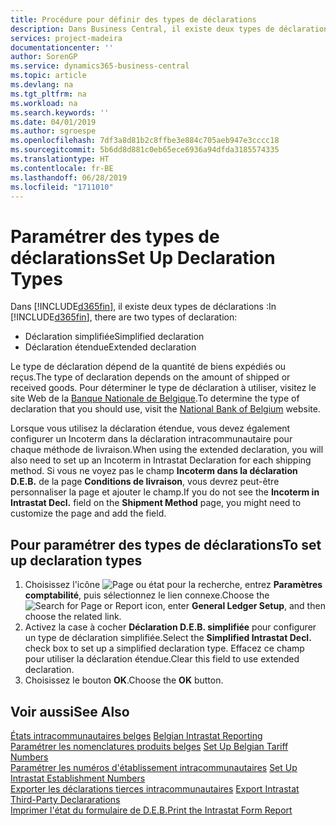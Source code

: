 ```yaml
---
title: Procédure pour définir des types de déclarations
description: Dans Business Central, il existe deux types de déclarations.
services: project-madeira
documentationcenter: ''
author: SorenGP
ms.service: dynamics365-business-central
ms.topic: article
ms.devlang: na
ms.tgt_pltfrm: na
ms.workload: na
ms.search.keywords: ''
ms.date: 04/01/2019
ms.author: sgroespe
ms.openlocfilehash: 7df3a8d81b2c8ffbe3e884c705aeb947e3cccc18
ms.sourcegitcommit: 5b6dd8d881c0eb65ece6936a94dfda3185574335
ms.translationtype: HT
ms.contentlocale: fr-BE
ms.lasthandoff: 06/28/2019
ms.locfileid: "1711010"
---
```

# <a name="set-up-declaration-types"></a><span data-ttu-id="48888-103">Paramétrer des types de déclarations</span><span class="sxs-lookup"><span data-stu-id="48888-103">Set Up Declaration Types</span></span>
<span data-ttu-id="48888-104">Dans [!INCLUDE[d365fin](../../includes/d365fin_md.md)], il existe deux types de déclarations :</span><span class="sxs-lookup"><span data-stu-id="48888-104">In [!INCLUDE[d365fin](../../includes/d365fin_md.md)], there are two types of declaration:</span></span>  

- <span data-ttu-id="48888-105">Déclaration simplifiée</span><span class="sxs-lookup"><span data-stu-id="48888-105">Simplified declaration</span></span>  
- <span data-ttu-id="48888-106">Déclaration étendue</span><span class="sxs-lookup"><span data-stu-id="48888-106">Extended declaration</span></span>  

<span data-ttu-id="48888-107">Le type de déclaration dépend de la quantité de biens expédiés ou reçus.</span><span class="sxs-lookup"><span data-stu-id="48888-107">The type of declaration depends on the amount of shipped or received goods.</span></span> <span data-ttu-id="48888-108">Pour déterminer le type de déclaration à utiliser, visitez le site Web de la [Banque Nationale de Belgique](https://aka.ms/BelgianNationalBank).</span><span class="sxs-lookup"><span data-stu-id="48888-108">To determine the type of declaration that you should use, visit the [National Bank of Belgium](https://aka.ms/BelgianNationalBank) website.</span></span>  

<span data-ttu-id="48888-109">Lorsque vous utilisez la déclaration étendue, vous devez également configurer un Incoterm dans la déclaration intracommunautaire pour chaque méthode de livraison.</span><span class="sxs-lookup"><span data-stu-id="48888-109">When using the extended declaration, you will also need to set up an Incoterm in Intrastat Declaration for each shipping method.</span></span> <span data-ttu-id="48888-110">Si vous ne voyez pas le champ **Incoterm dans la déclaration D.E.B.** de la page **Conditions de livraison**, vous devrez peut-être personnaliser la page et ajouter le champ.</span><span class="sxs-lookup"><span data-stu-id="48888-110">If you do not see the **Incoterm in Intrastat Decl.** field on the **Shipment Method** page, you might need to customize the page and add the field.</span></span>

## <a name="to-set-up-declaration-types"></a><span data-ttu-id="48888-111">Pour paramétrer des types de déclarations</span><span class="sxs-lookup"><span data-stu-id="48888-111">To set up declaration types</span></span>  

1.  <span data-ttu-id="48888-112">Choisissez l'icône ![Page ou état pour la recherche](../../media/ui-search/search_small.png "icône Page ou état pour la recherche"), entrez **Paramètres comptabilité**, puis sélectionnez le lien connexe.</span><span class="sxs-lookup"><span data-stu-id="48888-112">Choose the ![Search for Page or Report](../../media/ui-search/search_small.png "Search for Page or Report icon") icon, enter **General Ledger Setup**, and then choose the related link.</span></span>  
2.  <span data-ttu-id="48888-113">Activez la case à cocher **Déclaration D.E.B. simplifiée** pour configurer un type de déclaration simplifiée.</span><span class="sxs-lookup"><span data-stu-id="48888-113">Select the **Simplified Intrastat Decl.** check box to set up a simplified declaration type.</span></span> <span data-ttu-id="48888-114">Effacez ce champ pour utiliser la déclaration étendue.</span><span class="sxs-lookup"><span data-stu-id="48888-114">Clear this field to use extended declaration.</span></span>  
3.  <span data-ttu-id="48888-115">Choisissez le bouton **OK**.</span><span class="sxs-lookup"><span data-stu-id="48888-115">Choose the **OK** button.</span></span>  

## <a name="see-also"></a><span data-ttu-id="48888-116">Voir aussi</span><span class="sxs-lookup"><span data-stu-id="48888-116">See Also</span></span>  
 <span data-ttu-id="48888-117">[États intracommunautaires belges](belgian-intrastat-reporting.md) </span><span class="sxs-lookup"><span data-stu-id="48888-117">[Belgian Intrastat Reporting](belgian-intrastat-reporting.md) </span></span>  
 <span data-ttu-id="48888-118">[Paramétrer les nomenclatures produits belges](how-to-set-up-belgian-tariff-numbers.md) </span><span class="sxs-lookup"><span data-stu-id="48888-118">[Set Up Belgian Tariff Numbers](how-to-set-up-belgian-tariff-numbers.md) </span></span>  
 <span data-ttu-id="48888-119">[Paramétrer les numéros d'établissement intracommunautaires](how-to-set-up-intrastat-establishment-numbers.md) </span><span class="sxs-lookup"><span data-stu-id="48888-119">[Set Up Intrastat Establishment Numbers](how-to-set-up-intrastat-establishment-numbers.md) </span></span>  
 <span data-ttu-id="48888-120">[Exporter les déclarations tierces intracommunautaires](how-to-export-intrastat-third-party-declararations.md) </span><span class="sxs-lookup"><span data-stu-id="48888-120">[Export Intrastat Third-Party Declararations](how-to-export-intrastat-third-party-declararations.md) </span></span>  
 [<span data-ttu-id="48888-121">Imprimer l'état du formulaire de D.E.B.</span><span class="sxs-lookup"><span data-stu-id="48888-121">Print the Intrastat Form Report</span></span>](how-to-print-the-intrastat-form-report.md)
